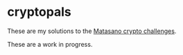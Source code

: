 # cryptopals

These are my solutions to the [Matasano crypto challenges](http://cryptopals.com).

These are a work in progress.
